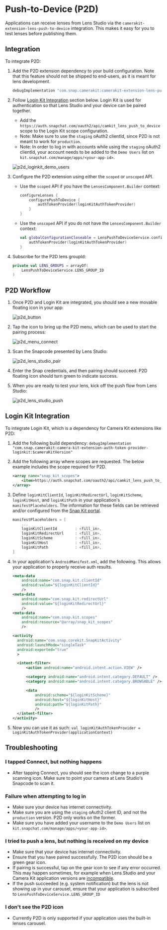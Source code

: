 # Push-to-Device (P2D)

Applications can receive lenses from Lens Studio via the `camerakit-extension-lens-push-to-device` integration. This makes it easy for you to test lenses before publishing them.

## Integration

To integrate P2D:

1. Add the P2D extension dependency to your build configuration. Note that this feature should not be shipped to end-users, as it is meant for lens development.

    ```groovy
    debugImplementation "com.snap.camerakit:camerakit-extension-lens-push-to-device:$cameraKitVersion"
    ```

2. Follow [Login Kit Integration](#Login-Kit-Integration) section below. Login Kit is used for authentication so that Lens Studio and your device can be paired together.
    - Add the `https://auth.snapchat.com/oauth2/api/camkit_lens_push_to_device` scope to the Login Kit scope configuration.
    - Note: Make sure to use the `staging` oAuth2 clientId, since P2D is not meant to work for `production`.
    - Note: In order to log in with accounts while using the `staging` oAuth2 clientId, your account needs to be added to the `Demo Users` list on `kit.snapchat.com/manage/apps/<your-app-id>`.

   ![p2d_loginkit_demo_users](.doc/sample_full_login_kit_demo_users.png)

3. Configure the P2D extension using either the `scoped` or `unscoped` API.
    - Use the `scoped` API if you have the `LensesComponent.Builder` context:

        ```kotlin
        configureLenses {
            configurePushToDevice {
                authTokenProvider(loginKitAuthTokenProvider)
            }
        }
        ```
    - Use the `unscoped` API if you do not have the `LensesComponent.Builder` context:

        ```kotlin
        val globalConfigurationCloseable = LensPushToDeviceService.configure {
            authTokenProvider(loginKitAuthTokenProvider)
        }
        ```

4. Subscribe for the P2D lens groupId:

    ```kotlin
    private val LENS_GROUPS = arrayOf(
        LensPushToDeviceService.LENS_GROUP_ID
    )
    ```

## P2D Workflow

1. Once P2D and Login Kit are integrated, you should see a new movable floating icon in your app:

   ![p2d_button](.doc/sample_full_p2d_button.png)

2. Tap the icon to bring up the P2D menu, which can be used to start the pairing process:

   ![p2d_menu_connect](.doc/sample_full_p2d_menu_connect.png)

3. Scan the Snapcode presented by Lens Studio:

   ![p2d_lens_studio_pair](.doc/sample_full_p2d_lens_studio_pair.png)

4. Enter the Snap credentials, and then pairing should succeed. P2D floating icon should turn green to indicate success.

5. When you are ready to test your lens, kick off the push flow from Lens Studio:

   ![p2d_lens_studio_push](.doc/sample_full_p2d_lens_studio_push.png)

## Login Kit Integration

To integrate Login Kit, which is a dependency for Camera Kit extensions like P2D:

1. Add the following build dependency: `debugImplementation "com.snap.camerakit:camera-kit-extension-auth-token-provider-loginkit:$cameraKitVersion"`
2. Add the following array where scopes are requested. The below example includes the scope required for P2D.

    ```xml
    <array name="snap_kit_scopes">
        <item>https://auth.snapchat.com/oauth2/api/camkit_lens_push_to_device</item>
    </array>
    ```

3. Define `loginKitClientId`, `loginKitRedirectUrl`, `loginKitScheme`, `loginKitHost`, and `loginKitPath` in your application's `manifestPlaceholders`. The information for these fields can be retrieved and/or configured from the [Snap Kit portal](https://kit.snapchat.com/).

    ```groovy
    manifestPlaceholders = [
        ...
        loginKitClientId        : <fill_in>,
        loginKitRedirectUrl     : <fill_in>,
        loginKitScheme          : <fill_in>,
        loginKitHost            : <fill_in>,
        loginKitPath            : <fill_in>,
    ]
   ```

4. In your application's `AndroidManifest.xml`, add the following. This allows your application to properly receive auth results.

    ```xml
    <meta-data
        android:name="com.snap.kit.clientId"
        android:value="${loginKitClientId}"
        />
    <meta-data
        android:name="com.snap.kit.redirectUrl"
        android:value="${loginKitRedirectUrl}"
        />
    <meta-data
        android:name="com.snap.kit.scopes"
        android:resource="@array/snap_kit_scopes"
        />
    ```

    ```xml
    <activity
      android:name="com.snap.corekit.SnapKitActivity"
      android:launchMode="singleTask"
      android:exported="true"
      >

      <intent-filter>
          <action android:name="android.intent.action.VIEW" />

          <category android:name="android.intent.category.DEFAULT" />
          <category android:name="android.intent.category.BROWSABLE" />

          <data
              android:scheme="${loginKitScheme}"
              android:host="${loginKitHost}"
              android:path="${loginKitPath}"
              />
      </intent-filter>
    </activity>
    ```

5. Now you can use it as such: `val loginKitAuthTokenProvider = LoginKitAuthTokenProvider(applicationContext)`

## Troubleshooting

### I tapped Connect, but nothing happens
- After tapping Connect, you should see the icon change to a purple scanning icon. Make sure to point your camera at Lens Studio's Snapcode to scan it.

### Failure when attempting to log in
- Make sure your device has internet connectivity.
- Make sure you are using the `staging` oAuth2 client ID, and not the `production` version. P2D only works on the former.
- Make sure you have added your username to the `Demo Users` list on `kit.snapchat.com/manage/apps/<your-app-id>`.

### I tried to push a lens, but nothing is received on my device
- Make sure that your device has internet connectivity.
- Ensure that you have paired successfully. The P2D icon should be a green gear icon.
- If pairing is successful, tap on the gear icon to see if any error occurred. This may happen sometimes, for example when Lens Studio and your Camera Kit application versions are [incompatible](https://docs.snap.com/snap-kit/camera-kit/lens-studio-compatibility/#camera-kit-version-parity).
- If the push succeeded (e.g. system notification) but the lens is not showing up in your carousel, ensure that your application is subscribed to `LensPushToDeviceService.LENS_GROUP_ID`

### I don't see the P2D icon
- Currently P2D is only supported if your application uses the built-in lenses carousel.
